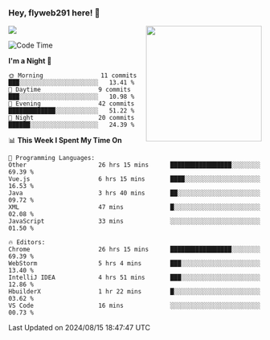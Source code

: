 ### Hey, flyweb291 here! 👋

![](https://metrics.lecoq.io/cherry291?template=classic&config.timezone=Asia%2FShanghai)
<img align='right' src="https://media.giphy.com/media/M9gbBd9nbDrOTu1Mqx/giphy.gif" width="230">
<!-- ![](https://github-readme-stats-ouuan.vercel.app/api?username=flyweb291&theme=dark&show_icons=true) -->

<!--START_SECTION:waka-->
![Code Time](http://img.shields.io/badge/Code%20Time-311%20hrs%2017%20mins-blue)

**I'm a Night 🦉** 

```text
🌞 Morning                11 commits          ███░░░░░░░░░░░░░░░░░░░░░░   13.41 % 
🌆 Daytime                9 commits           ███░░░░░░░░░░░░░░░░░░░░░░   10.98 % 
🌃 Evening                42 commits          █████████████░░░░░░░░░░░░   51.22 % 
🌙 Night                  20 commits          ██████░░░░░░░░░░░░░░░░░░░   24.39 % 
```


📊 **This Week I Spent My Time On** 

```text
💬 Programming Languages: 
Other                    26 hrs 15 mins      █████████████████░░░░░░░░   69.39 % 
Vue.js                   6 hrs 15 mins       ████░░░░░░░░░░░░░░░░░░░░░   16.53 % 
Java                     3 hrs 40 mins       ██░░░░░░░░░░░░░░░░░░░░░░░   09.72 % 
XML                      47 mins             █░░░░░░░░░░░░░░░░░░░░░░░░   02.08 % 
JavaScript               33 mins             ░░░░░░░░░░░░░░░░░░░░░░░░░   01.50 % 

🔥 Editors: 
Chrome                   26 hrs 15 mins      █████████████████░░░░░░░░   69.39 % 
WebStorm                 5 hrs 4 mins        ███░░░░░░░░░░░░░░░░░░░░░░   13.40 % 
IntelliJ IDEA            4 hrs 51 mins       ███░░░░░░░░░░░░░░░░░░░░░░   12.86 % 
HbuilderX                1 hr 22 mins        █░░░░░░░░░░░░░░░░░░░░░░░░   03.62 % 
VS Code                  16 mins             ░░░░░░░░░░░░░░░░░░░░░░░░░   00.73 % 
```


 Last Updated on 2024/08/15 18:47:47 UTC
<!--END_SECTION:waka-->

<!--
**flyweb291/数字游牧人** is a ✨ _special_ ✨ repository because its `README.md` (this file) appears on your GitHub profile.

Here are some ideas to get you started:

- 🔭 I’m currently working on ...
- 🌱 I’m currently learning ...
- 👯 I’m looking to collaborate on ...
- 🤔 I’m looking for help with ...
- 💬 Ask me about ...
- 📫 How to reach me: ...
- 😄 Pronouns: ...
- ⚡ Fun fact: ...
-->
